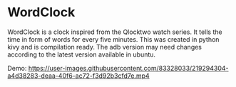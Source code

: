 # WordClock
WordClock is a clock inspired from the Qlocktwo watch series. It tells the time in form of words for every five minutes. This was created in python kivy and is compilation ready. The adb version may need changes according to the latest version available in ubuntu.

Demo:
https://user-images.githubusercontent.com/83328033/219294304-a4d38283-deaa-40f6-ac72-f3d92b3cfd7e.mp4

